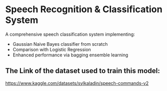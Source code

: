 # Speech Recognition & Classification System

A comprehensive speech classification system implementing:
- Gaussian Naive Bayes classifier from scratch
- Comparison with Logistic Regression
- Enhanced performance via bagging ensemble learning

## The Link of the dataset used to train this model:
https://www.kaggle.com/datasets/sylkaladin/speech-commands-v2
